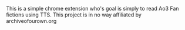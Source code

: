 This is a simple chrome extension who's goal is simply to read Ao3 Fan fictions using TTS. This project is in no way affiliated by archiveofourown.org